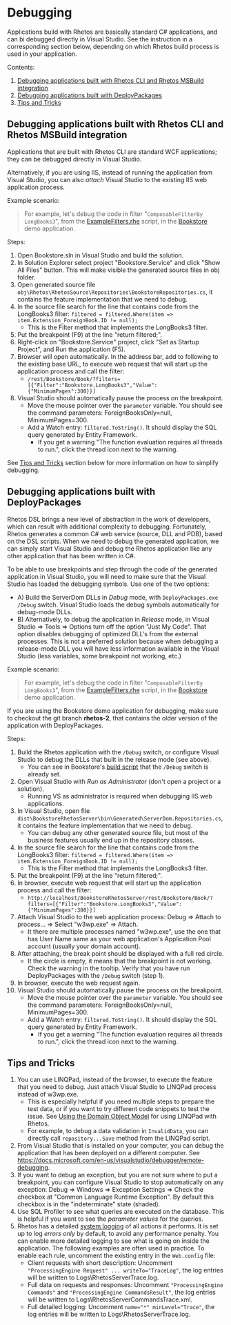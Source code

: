 # Debugging

Applications build with Rhetos are basically standard C# applications, and can bi debugged
directly in Visual Studio.
See the instruction in a corresponding section below, depending on which Rhetos build process
is used in your application.

Contents:

1. [Debugging applications built with Rhetos CLI and Rhetos MSBuild integration](#debugging-applications-built-with-rhetos-cli-and-rhetos-msbuild-integration)
2. [Debugging applications built with DeployPackages](#debugging-applications-built-with-deploypackages)
3. [Tips and Tricks](#tips-and-tricks)

## Debugging applications built with Rhetos CLI and Rhetos MSBuild integration

Applications that are built with Rhetos CLI are standard WCF applications;
they can be debugged directly in Visual Studio.

Alternatively, if you are using IIS, instead of running the application from Visual Studio,
you can also *attach* Visual Studio to the existing IIS web application process.

Example scenario:

> For example, let's debug the code in filter "`ComposableFilterBy LongBooks3`",
from the [ExampleFilters.rhe](https://github.com/Rhetos/Bookstore/blob/master/src/Bookstore.Service/DslScripts/AdditionalExamples/ExampleFilters.rhe) script,
in the [Bookstore](https://github.com/Rhetos/Bookstore) demo application.

Steps:

1. Open Bookstore.sln in Visual Studio and build the solution.
2. In Solution Explorer select project "Bookstore.Service" and click "Show All Files" button.
   This will make visible the generated source files in obj folder.
3. Open generated source file `obj\Rhetos\RhetosSource\Repositories\BookstoreRepositories.cs`,
   it contains the feature implementation that we need to debug.
4. In the source file search for the line that contains code from the LongBooks3 filter:
   `filtered = filtered.Where(item => item.Extension_ForeignBook.ID != null);`
    * This is the Filter method that implements the LongBooks3 filter.
5. Put the breakpoint (F9) at the line "return filtered;".
6. Right-click on "Bookstore.Service" project, click "Set as Startup Project",
   and Run the application (F5).
7. Browser will open automatically. In the address bar, add to following to the existing base URL,
   to execute web request that will start up the application process and call the filter:
   * `/rest/Bookstore/Book/?filters=[{"Filter":"Bookstore.LongBooks3","Value":{"MinimumPages":300}}]`
8. Visual Studio should automatically pause the process on the breakpoint.
    * Move the mouse pointer over the `parameter` variable. You should see the command parameters:
      ForeignBooksOnly=null, MinimumPages=300.
    * Add a Watch entry: `filtered.ToString()`. It should display the SQL query generated by Entity Framework.
      * If you get a warning "The function evaluation requires all threads to run.",
        click the thread icon next to the warning.

See [Tips and Tricks](#tips-and-tricks) section below for more information on how to simplify debugging.

## Debugging applications built with DeployPackages

Rhetos DSL brings a new level of abstraction in the work of developers,
which can result with additional complexity to debugging.
Fortunately, Rhetos generates a common C# web service (source, DLL and PDB),
based on the DSL scripts. When we need to debug the generated application,
we can simply start Visual Studio and debug the Rhetos application like
any other application that has been written in C#.

To be able to use breakpoints and step through the code of the generated application
in Visual Studio, you will need to make sure that the Visual Studio has loaded
the debugging symbols.
Use one of the two options:

* A) Build the ServerDom DLLs in *Debug* mode, with `DeployPackages.exe /Debug` switch.
  Visual Studio loads the debug symbols automatically for debug-mode DLLs.
* B) Alternatively, to debug the application in *Release* mode,
  in Visual Studio => Tools => Options turn off the option "Just My Code".
  That option disables debugging of optimized DLL's from the external processes.
  This is not a preferred solution because when debugging a release-mode DLL you will have
  less information available in the Visual Studio (less variables, some breakpoint not working, etc.)

Example scenario:

> For example, let's debug the code in filter "`ComposableFilterBy LongBooks3`",
from the [ExampleFilters.rhe](https://github.com/Rhetos/Bookstore/blob/rhetos-2/src/DslScripts/AdditionalExamples/ExampleFilters.rhe) script,
in the [Bookstore](https://github.com/Rhetos/Bookstore) demo application.

If you are using the Bookstore demo application for debugging,
make sure to checkout the git branch **rhetos-2**,
that contains the older version of the application with DeployPackages.

Steps:

1. Build the Rhetos application with the `/Debug` switch,
   or configure Visual Studio to debug the DLLs that built in the release mode (see above).
   * You can see in Bookstore's [build script](https://github.com/Rhetos/Bookstore/blob/rhetos-2/Build.ps1)
     that the `/Debug` switch is already set.
2. Open Visual Studio with *Run as Administrator* (don't open a project or a solution).
   * Running VS as administrator is required when debugging IIS web applications.
3. In Visual Studio, open file `dist\BookstoreRhetosServer\bin\Generated\ServerDom.Repositories.cs`,
   it contains the feature implementation that we need to debug.
   * You can debug any other generated source file, but most of the business features usually
     end up in the repository classes.
4. In the source file search for the line that contains code from the LongBooks3 filter:
   `filtered = filtered.Where(item => item.Extension_ForeignBook.ID != null);`
    * This is the Filter method that implements the LongBooks3 filter.
5. Put the breakpoint (F9) at the line "return filtered;".
6. In browser, execute web request that will start up the application process and call the filter:
   * `http://localhost/BookstoreRhetosServer/rest/Bookstore/Book/?filters=[{"Filter":"Bookstore.LongBooks3","Value":{"MinimumPages":300}}]`
7. Attach Visual Studio to the web application process: Debug => Attach to process... => Select "w3wp.exe" => Attach.
   * It there are multiple processes named "w3wp.exe", use the one that has User Name same as your
     web application's Application Pool account (usually your domain account).
8. After attaching, the break point should be displayed with a full red circle.
   * It the circle is empty, it means that the breakpoint is not working.
     Check the warning in the tooltip.
     Verify that you have run DeployPackages with the `/Debug` switch (step 1).
9. In browser, execute the web request again.
10. Visual Studio should automatically pause the process on the breakpoint.
    * Move the mouse pointer over the `parameter` variable. You should see the command parameters:
      ForeignBooksOnly=null, MinimumPages=300.
    * Add a Watch entry: `filtered.ToString()`. It should display the SQL query generated by Entity Framework.
      * If you get a warning "The function evaluation requires all threads to run.",
        click the thread icon next to the warning.

## Tips and Tricks

1. You can use LINQPad, instead of the browser, to execute the feature that you need to debug.
   Just attach Visual Studio to LINQPad process instead of w3wp.exe.
   * This is especially helpful if you need multiple steps to prepare the test data,
     or if you want to try different code snippets to test the issue.
     See [Using the Domain Object Model](Using-the-Domain-Object-Model)
     for using LINQPad with Rhetos.
   * For example, to debug a data validation in `InvalidData`, you can directly call
     `repository...Save` method from the LINQPad script.
2. From Visual Studio that is installed on your computer, you can debug the application that has been deployed
   on a different computer. See <https://docs.microsoft.com/en-us/visualstudio/debugger/remote-debugging>.
3. If you want to debug an exception, but you are not sure where to put a breakpoint,
   you can configure Visual Studio to stop automatically on any exception:
   Debug => Windows => Exception Settings => Check the checkbox at "Common Language Runtime Exception".
   By default this checkbox is in the "indeterminate" state (shaded).
4. Use SQL Profiler to see what queries are executed on the database.
   This is helpful if you want to see the *parameter values* for the queries.
5. Rhetos has a detailed [system logging](Logging#system-log) of all actions it performs.
   It is set up to log *errors only* by default, to avoid any performance penalty.
   You can enable more detailed logging to see what is going on inside the application.
   The following examples are often used in practice. To enable each rule,
   uncomment the existing entry in the `Web.config` file:
   * Client requests with short description:
     Uncomment `"ProcessingEngine Request" ... writeTo="TraceLog"`,
     the log entries will be written to Logs\RhetosServerTrace.log.
   * Full data on requests and responses:
     Uncomment `"ProcessingEngine Commands"` and `"ProcessingEngine CommandsResult"`,
     the log entries will be written to Logs\RhetosServerCommandsTrace.xml.
   * Full detailed logging:
     Uncomment `name="*" minLevel="Trace"`,
     the log entries will be written to Logs\RhetosServerTrace.log.
